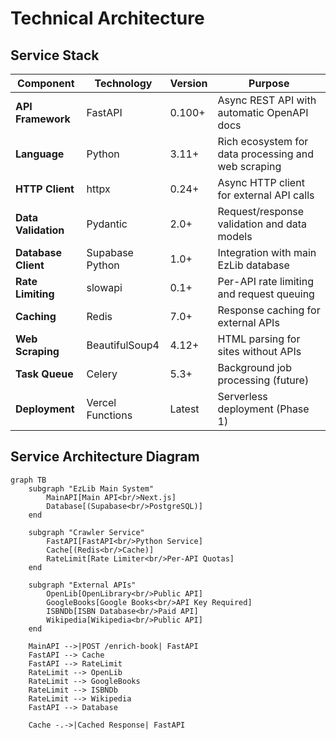 # Technical Architecture

## Service Stack

| Component | Technology | Version | Purpose |
|-----------|------------|---------|---------|
| **API Framework** | FastAPI | 0.100+ | Async REST API with automatic OpenAPI docs |
| **Language** | Python | 3.11+ | Rich ecosystem for data processing and web scraping |
| **HTTP Client** | httpx | 0.24+ | Async HTTP client for external API calls |
| **Data Validation** | Pydantic | 2.0+ | Request/response validation and data models |
| **Database Client** | Supabase Python | 1.0+ | Integration with main EzLib database |
| **Rate Limiting** | slowapi | 0.1+ | Per-API rate limiting and request queuing |
| **Caching** | Redis | 7.0+ | Response caching for external APIs |
| **Web Scraping** | BeautifulSoup4 | 4.12+ | HTML parsing for sites without APIs |
| **Task Queue** | Celery | 5.3+ | Background job processing (future) |
| **Deployment** | Vercel Functions | Latest | Serverless deployment (Phase 1) |

## Service Architecture Diagram

```mermaid
graph TB
    subgraph "EzLib Main System"
        MainAPI[Main API<br/>Next.js]
        Database[(Supabase<br/>PostgreSQL)]
    end
    
    subgraph "Crawler Service"
        FastAPI[FastAPI<br/>Python Service]
        Cache[(Redis<br/>Cache)]
        RateLimit[Rate Limiter<br/>Per-API Quotas]
    end
    
    subgraph "External APIs"
        OpenLib[OpenLibrary<br/>Public API]
        GoogleBooks[Google Books<br/>API Key Required]
        ISBNDb[ISBN Database<br/>Paid API]
        Wikipedia[Wikipedia<br/>Public API]
    end
    
    MainAPI -->|POST /enrich-book| FastAPI
    FastAPI --> Cache
    FastAPI --> RateLimit
    RateLimit --> OpenLib
    RateLimit --> GoogleBooks
    RateLimit --> ISBNDb
    RateLimit --> Wikipedia
    FastAPI --> Database
    
    Cache -.->|Cached Response| FastAPI
```
